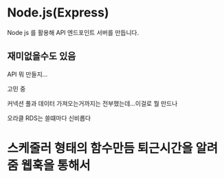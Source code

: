 # Node.js(Express)

Node js 를 활용해 API 엔드포인트 서버를 만듭니다.


## 재미없을수도 있음

API 뭐 만들지...

고민 중

커넥션 풀과 데이터 가져오는거까지는 전부했는데...이걸로 뭘 만드나

오라클 RDS는 쓸떄마다 신비롭다

# 스케줄러 형태의 함수만듬 퇴근시간을 알려줌 웹훅을 통해서 


